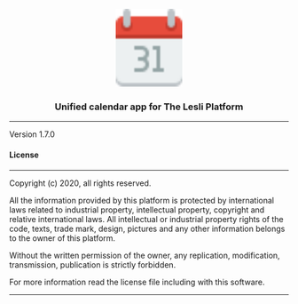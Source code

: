 <p align="center">
	<img width="120" alt="LesliCloud logo" src="./app/assets/images/cloud_driver/driver-logo.svg" />
</p>

<h3 align="center">Unified calendar app for The Lesli Platform</h3>

<hr/>

Version 1.7.0


#### License
-------
Copyright (c) 2020, all rights reserved.

All the information provided by this platform is protected by international laws related  to 
industrial property, intellectual property, copyright and relative international laws. 
All intellectual or industrial property rights of the code, texts, trade mark, design, 
pictures and any other information belongs to the owner of this platform.

Without the written permission of the owner, any replication, modification,
transmission, publication is strictly forbidden.

For more information read the license file including with this software.

<hr>
